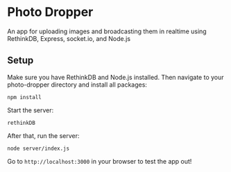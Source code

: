 # Photo Dropper
An app for uploading images and broadcasting them in realtime using RethinkDB, Express, socket.io, and Node.js

## Setup

Make sure you have RethinkDB and Node.js installed. Then navigate to your photo-dropper directory and install all packages:

```
npm install
```
Start the server:

```
rethinkDB
```

After that, run the server:

```
node server/index.js
```

Go to `http://localhost:3000` in your browser to test the app out!
